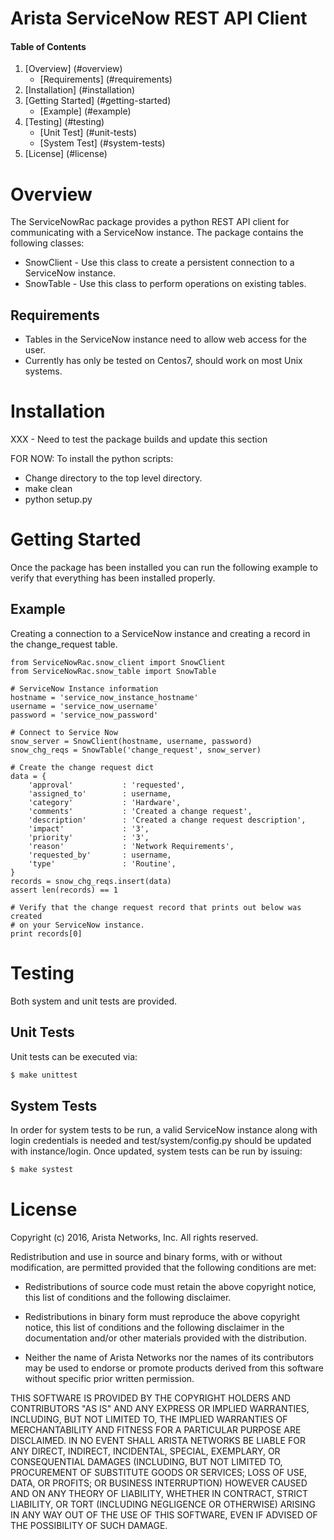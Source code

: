 # Arista ServiceNow REST API Client

#### Table of Contents

1. [Overview] (#overview)
    * [Requirements] (#requirements)
2. [Installation] (#installation)
3. [Getting Started] (#getting-started)
    * [Example] (#example)
4. [Testing] (#testing)
    * [Unit Test] (#unit-tests)
    * [System Test] (#system-tests)
5. [License] (#license)

# Overview

The ServiceNowRac package provides a python REST API client for communicating with a ServiceNow instance. 
The package contains the following classes:

* SnowClient - Use this class to create a persistent connection to a ServiceNow instance.
* SnowTable - Use this class to perform operations on existing tables.

## Requirements

* Tables in the ServiceNow instance need to allow web access for the user.
* Currently has only be tested on Centos7, should work on most Unix systems.

# Installation

XXX - Need to test the package builds and update this section

FOR NOW: To install the python scripts:

* Change directory to the top level directory.
* make clean
* python setup.py 

# Getting Started

Once the package has been installed you can run the following example to verify that everything has been installed properly.

## Example

Creating a connection to a ServiceNow instance and creating a record in the change_request table.

```
from ServiceNowRac.snow_client import SnowClient
from ServiceNowRac.snow_table import SnowTable

# ServiceNow Instance information
hostname = 'service_now_instance_hostname'
username = 'service_now_username'
password = 'service_now_password'

# Connect to Service Now
snow_server = SnowClient(hostname, username, password)
snow_chg_reqs = SnowTable('change_request', snow_server)

# Create the change request dict
data = {
    'approval'           : 'requested',
    'assigned_to'        : username,
    'category'           : 'Hardware',
    'comments'           : 'Created a change request',
    'description'        : 'Created a change request description',
    'impact'             : '3',
    'priority'           : '3',
    'reason'             : 'Network Requirements',
    'requested_by'       : username,
    'type'               : 'Routine',
}
records = snow_chg_reqs.insert(data)
assert len(records) == 1

# Verify that the change request record that prints out below was created
# on your ServiceNow instance.
print records[0]
```

# Testing

Both system and unit tests are provided.

## Unit Tests

Unit tests can be executed via:

```sh
$ make unittest
```

## System Tests

In order for system tests to be run, a valid ServiceNow instance along with login 
credentials is needed and test/system/config.py should be updated with instance/login. 
Once updated, system tests can be run by issuing:   

```sh
$ make systest
```

# License

Copyright (c) 2016, Arista Networks, Inc.
All rights reserved.

Redistribution and use in source and binary forms, with or without modification, are permitted provided that the following conditions are met:

* Redistributions of source code must retain the above copyright notice, this list of conditions and the following disclaimer.

* Redistributions in binary form must reproduce the above copyright notice, this list of conditions and the following disclaimer in the documentation and/or other materials provided with the distribution.

* Neither the name of Arista Networks nor the names of its contributors may be used to endorse or promote products derived from this software without specific prior written permission.

THIS SOFTWARE IS PROVIDED BY THE COPYRIGHT HOLDERS AND CONTRIBUTORS "AS IS" AND ANY EXPRESS OR IMPLIED WARRANTIES, INCLUDING, BUT NOT LIMITED TO, THE IMPLIED WARRANTIES OF MERCHANTABILITY AND FITNESS FOR A PARTICULAR PURPOSE ARE DISCLAIMED. IN NO EVENT SHALL ARISTA NETWORKS BE LIABLE FOR ANY DIRECT, INDIRECT, INCIDENTAL, SPECIAL, EXEMPLARY, OR CONSEQUENTIAL DAMAGES (INCLUDING, BUT NOT LIMITED TO, PROCUREMENT OF SUBSTITUTE GOODS OR SERVICES; LOSS OF USE, DATA, OR PROFITS; OR BUSINESS INTERRUPTION) HOWEVER CAUSED AND ON ANY THEORY OF LIABILITY, WHETHER IN CONTRACT, STRICT LIABILITY, OR TORT (INCLUDING NEGLIGENCE OR OTHERWISE) ARISING IN ANY WAY OUT OF THE USE OF THIS SOFTWARE, EVEN IF ADVISED OF THE POSSIBILITY OF SUCH DAMAGE.
